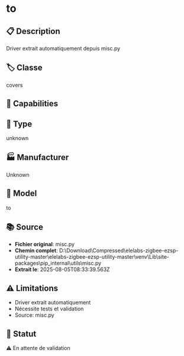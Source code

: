 # to

## 📋 Description
Driver extrait automatiquement depuis misc.py

## 🏷️ Classe
covers

## 🔧 Capabilities


## 📡 Type
unknown

## 🏭 Manufacturer
Unknown

## 📱 Model
to

## 📚 Source
- **Fichier original**: misc.py
- **Chemin complet**: D:\Download\Compressed\elelabs-zigbee-ezsp-utility-master\elelabs-zigbee-ezsp-utility-master\venv\Lib\site-packages\pip\_internal\utils\misc.py
- **Extrait le**: 2025-08-05T08:33:39.563Z

## ⚠️ Limitations
- Driver extrait automatiquement
- Nécessite tests et validation
- Source: misc.py

## 🚀 Statut
⚠️ En attente de validation
